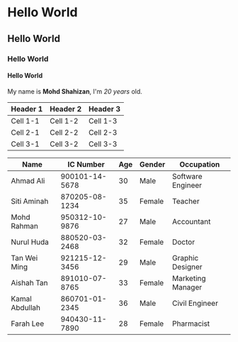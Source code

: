 # Hello World
## Hello World
### Hello World
#### Hello World

My name is **Mohd Shahizan**, I'm *20 years* old.

| Header 1 | Header 2 | Header 3 |
|----------|----------|----------|
| Cell 1-1  | Cell 1-2  | Cell 1-3  |
| Cell 2-1  | Cell 2-2  | Cell 2-3  |
| Cell 3-1  | Cell 3-2  | Cell 3-3  |

| Name           | IC Number     | Age | Gender | Occupation          |
|----------------|---------------|-----|--------|---------------------|
| Ahmad Ali      | 900101-14-5678 | 30  | Male   | Software Engineer   |
| Siti Aminah    | 870205-08-1234 | 35  | Female | Teacher             |
| Mohd Rahman    | 950312-10-9876 | 27  | Male   | Accountant          |
| Nurul Huda     | 880520-03-2468 | 32  | Female | Doctor              |
| Tan Wei Ming   | 921215-12-3456 | 29  | Male   | Graphic Designer    |
| Aishah Tan     | 891010-07-8765 | 33  | Female | Marketing Manager   |
| Kamal Abdullah | 860701-01-2345 | 36  | Male   | Civil Engineer      |
| Farah Lee      | 940430-11-7890 | 28  | Female | Pharmacist          |
